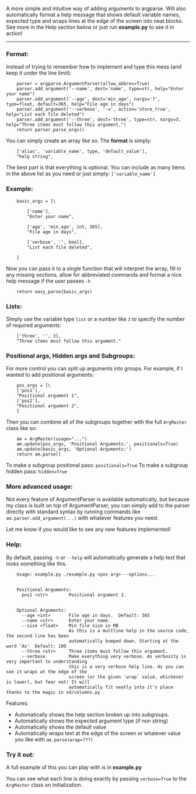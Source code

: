 ﻿A more simple and intuitive way of adding arguments to argparse. Will also automatically format a help message that shows default variable names, expected type and wraps lines at the edge of the screen into neat blocks. See more in the Help section below or just run **example.py** to see it in action!

---

### Format:

Instead of trying to remember how to implement and type this mess (and keep it under the line limit):

```
    parser = argparse.ArgumentParser(allow_abbrev=True)
    parser.add_argument('--name', dest='name', type=str, help="Enter your name")
    parser.add_argument('--age', dest='min_age', nargs='?', type=float, default=365, help="File age in days")
    parser.add_argument('--verbose', '-v', action='store_true', help="List each file deleted")
    parser.add_argument('--three', dest='three', type=str, nargs=3, help="Three items must follow this argument.")
    return parser.parse_args()

```

You can simply create an array like so. The **format** is simply:

```
	['alias', 'variable_name', type, 'default_value'],
	"help string",
```

The best part is that everything is optional. You can include as many items in the above list as you need or just simply: `['variable_name']`



### Example:

```
	basic_args = [\

		['name'],
		"Enter your name",

		['age', 'min_age', int, 365],
		"File age in days",

		['verbose', '', bool],
		"List each file deleted",

	]
```

Now you can pass it to a single function that will interpret the array, fill in any missing sections, allow for abbreviated commands and format a nice help message if the user passes `-h`

```
	return easy_parse(basic_args)
```

### Lists:

Simply use the variable type `list` or a number like `3` to specify the number of required arguments:

```
	['three', '', 3],
	"Three items must follow this argument."
```

### Positional args, Hidden args and Subgroups:

For more control you can split up arguments into groups. For example, if I wanted to add positional arguments:

```
	pos_args = [\
	['pos1'],
	"Positional argument 1",
	['pos2'],
	"Positional argument 2",
	]
```

Then you can combine all of the subgroups together with the full `ArgMaster` class like so:

```
	am = ArgMaster(usage="...")
	am.update(pos_args, 'Positional Arguments:', positionals=True)
	am.update(basic_args, 'Optional Arguments:')
	return am.parse()
```

To make a subgroup positional pass: `positionals=True`
To make a subgroup hidden pass: `hidden=True`


### More advanced usage:

Not every feature of ArgumentParser is available automatically, but because my class is built on top of ArgumentParser, you can simply add to the parser directly with standard syntax by running commands like `am.parser.add_argument(...)` with whatever features you need.

Let me know if you would like to see any new features implemented!


### Help:

By default, passing `-h` or `--help` will automatically generate a help text that looks something like this.

```
	Usage: example.py ./example.py <pos arg> --options...


	Positional Arguments:
	  pos1 <str>        Positional argument 1.


	Optional Arguments:
	  --age <int>       File age in days.  Default: 365                                                 
	  --name <str>      Enter your name.                                                                
	  --size <float>    Min file size in MB                                                             
	                    As this is a multline help in the source code, the second line has been         
	                    automatically bumped down. Starting at the word 'As'  Default: 100              
	  --three <str>     Three items must follow this argument.                                          
	  --verbose         Make everything very verbose. As verbosity is very important to understanding   
	                    this is a very verbose help line. As you can see it wraps at the edge of the    
	                    screen (or the given `wrap` value, whichever is lower), but fear not! It will   
	                    automatically fit neatly into it's place thanks to the magic in sd/columns.py

```


Features:
  * Automatically shows the help section broken up into subgroups.
  * Automatically shows the expected argument type (if non string)
  * Automatically shows the default value
  * Automatically wraps text at the edge of the screen or whatever value you like with `am.parse(wrap=???)`



### Try it out:

A full example of this you can play with is in **example.py**

You can see what each line is doing exactly by passing `verbose=True` to the `ArgMaster` class on initialization.
